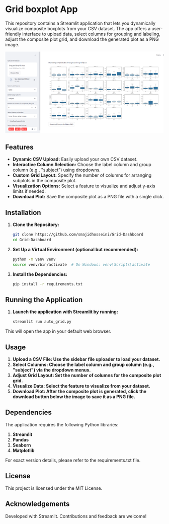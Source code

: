# Grid boxplot App

This repository contains a Streamlit application that lets you dynamically visualize composite boxplots from your CSV dataset. The app offers a user-friendly interface to upload data, select columns for grouping and labeling, adjust the composite plot grid, and download the generated plot as a PNG image.


![Exploratory Data Analysis](test.png)
## Features

- **Dynamic CSV Upload:** Easily upload your own CSV dataset.
- **Interactive Column Selection:** Choose the label column and group column (e.g., "subject") using dropdowns.
- **Custom Grid Layout:** Specify the number of columns for arranging subplots in the composite plot.
- **Visualization Options:** Select a feature to visualize and adjust y-axis limits if needed.
- **Download Plot:** Save the composite plot as a PNG file with a single click.

## Installation

1. **Clone the Repository:**

   ```bash
   git clone https://github.com/smajidhosseini/Grid-Dashboard
   cd Grid-Dashboard

2. **Set Up a Virtual Environment (optional but recommended):**
    ```bash
    python -m venv venv
    source venv/bin/activate  # On Windows: venv\Scripts\activate
3. **Install the Dependencies:**
    ```bash
    pip install -r requirements.txt

## Running the Application
1. **Launch the application with Streamlit by running:**

    ```bash
    streamlit run auto_grid.py

This will open the app in your default web browser.

## Usage
1. **Upload a CSV File: Use the sidebar file uploader to load your dataset.**
2. **Select Columns: Choose the label column and group column (e.g., "subject") via the dropdown menus.**
3. **Adjust Grid Layout: Set the number of columns for the composite plot grid.**
4. **Visualize Data: Select the feature to visualize from your dataset.**
5. **Download Plot: After the composite plot is generated, click the download button below the image to save it as a PNG file.**
## Dependencies
The application requires the following Python libraries:

1. **Streamlit**
2. **Pandas**
3. **Seaborn**
4. **Matplotlib**
   
For exact version details, please refer to the requirements.txt file.

## License
This project is licensed under the MIT License.

## Acknowledgements
Developed with Streamlit. Contributions and feedback are welcome!

